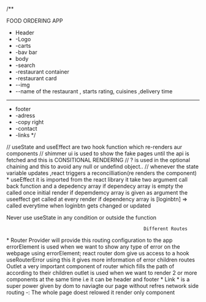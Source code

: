 /\*\*

FOOD ORDERING APP

- Header
- -Logo
- -carts
- -bav bar
- body
- -search
- -restaurant container
- -restaurant card
- --img
- --name of the restaurant , starts rating, cuisines ,delivery time

---

- footer
- -adress
- -copy right
- -contact
- -links
  \*/

// useState and useEffect are two hook function which re-renders aur components
// shimmer ui is used to show the fake pages until the api is fetched and this is CONSITIONAL RENDERING
// ? is used in the optional chaining and this to avoid any null or undefind object..
// whenever the state variable updates ,react triggers a reconcilliation(re renders the component) \*
useEffect
it is imported from the react library
it take two argument call back function and a depedency array
if dependecy array is empty the called once initial render
if depemdemcy array is given as argument the useeffect get called at every render
if dependency array is [loginbtn] => called everytime when loginbtn gets changed or updated

Never use useState in any condition or outside the function

                                                      Different Routes

\*
Router Provider will provide this routing configuration to the app
errorElement is used when we want to show any type of error on the webpage using errorElement;
react router dom give us access to a hook useRouterError using this it gives more information of error
children routes
Outlet a very important component of router which fills the path of according to their children
outlet is used when we want to render 2 or more components at the same time i.e it can be header and footer \* Link \* is a super power given by dom to naviagte our page without refres
network side routing -: The whole page doest relowed it render only component
